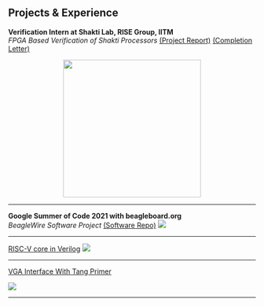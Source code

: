 ## Projects & Experience

**Verification Intern at Shakti Lab, RISE Group, IITM** \
*FPGA Based Verification of Shakti Processors*
[(Project Report)](https://ninadjangle.tech/pdf/SHAKTI_REPORT.pdf)
[(Completion Letter)](https://ninadjangle.tech/pdf/Completion_letter.pdf)
<p align="center">
    <img width="280" height="280" src="images/shakti.png">
</p>

---
**Google Summer of Code 2021 with beagleboard.org** \
*BeagleWire Software Project*
[(Software Repo)](https://github.com/BeagleWire/BeagleWire) 
<img src="images/Beagle_Gsoc.jpeg?raw=true"/>

---

[RISC-V core in Verilog](/rv)
<img src="images/rv.jpeg?raw=true"/>

---
[VGA Interface With Tang Primer](/vga)

<img src="images/vga.gif?raw=true"/>

---
